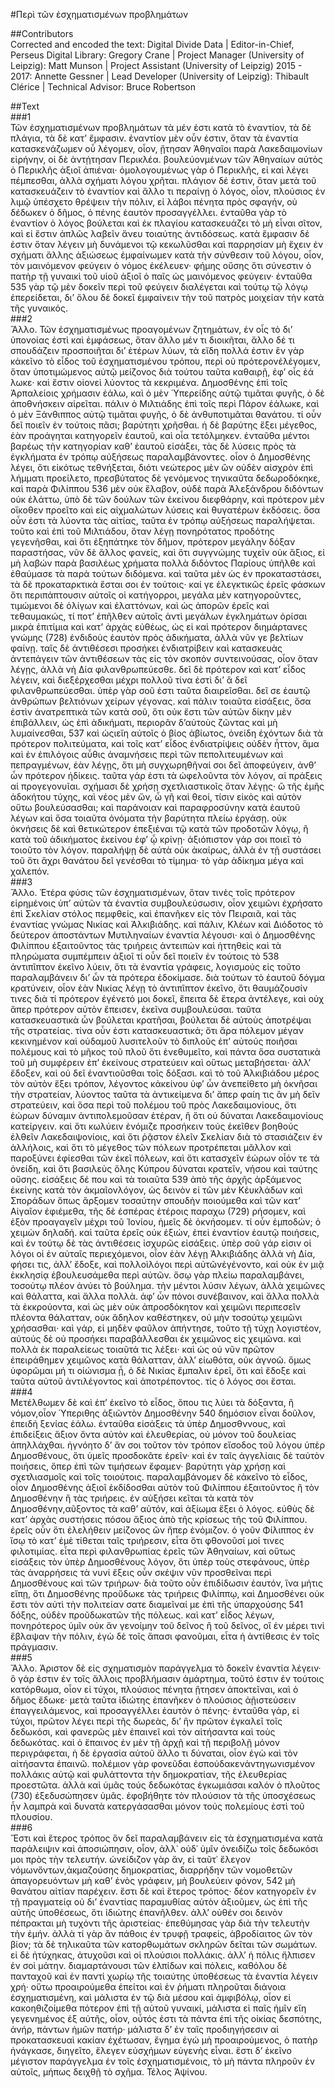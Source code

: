 #Περὶ τῶν ἐσχηματισμένων προβλημάτων  

##Contributors  
Corrected and encoded the text: Digital Divide Data | Editor-in-Chief, Perseus Digital Library: Gregory Crane | Project Manager (University of Leipzig): Matt Munson | Project Assistant (University of Leipzig) 2015 - 2017: Annette Gessner | Lead Developer (University of Leipzig): Thibault Clérice | Technical Advisor: Bruce Robertson  

##Text  
###1  
Τῶν ἐσχηματισμένων προβλημάτων τὰ μέν ἐστι κατὰ τὸ ἐναντίον, τὰ δὲ πλάγια, τὰ δὲ κατʼ ἔμφασιν. ἐναντίον μὲν οὖν ἐστιν, ὅταν τὰ ἐναντία κατασκενάζωμεν οὗ λέγομεν, οἷον, ᾔτησαν Ἀθηναῖοι παρὰ Λακεδαιμονίων εἰρήνην, οἱ δὲ ἀντῄτησαν Περικλέα. βουλεύονμένων τῶν Ἀθηναίων αὐτὸς ὁ Περικλῆς ἀξιοῖ ἀπιέναι· ὁμολογουμένως γὰρ ὁ Περικλῆς, εἰ καὶ λέγει πέμπεσθαι, ἀλλὰ σχήματι λόγου χρῆται. πλάγιον δέ ἐστιν, ὅταν μετὰ τοῦ κατασκευάζειν τὸ ἐναντίον καὶ ἄλλο τι περαίνῃ ὁ λόγος, οἷον, πλούσιος ἐν λιμῷ ὑπέσχετο θρέψειν τὴν πόλιν, εἰ λάβοι πένητα πρὸς σφαγήν, οὐ δέδωκεν ὁ δῆμος, ὁ πένης ἑαυτὸν προσαγγέλλει. ἐνταῦθα γὰρ τὸ ἐναντίον ὁ λόγος βούλεται καὶ ἐκ πλαγίου κατασκευάζει τὸ μὴ εἶναι σῖτον, καὶ εἰ ἔστιν ἀπλῶς λαβεῖν ἄνευ τοιαύτης ἀντιδόσεως. κατὰ ἔμφασιν δέ ἐστιν ὅταν λέγειν μὴ δυνάμενοι τῷ κεκωλῦσθαι καὶ παρρησίαν μὴ ἔχειν ἐν σχήματι ἄλλης ἀξιώσεως ἐμφαίνωμεν κατὰ τὴν σύνθεσιν τοῦ λόγου, οἷον, τὸν μαινόμενον φεύγειν ὁ νόμος ἐκέλευεν· φήμης οὔσης ὅτι σύνεστιν ὁ πατὴρ τῇ γυναικὶ τοῦ υἱοῦ ἀξιοῖ ὁ παῖς ὡς μαινόμενος φεύγειν· ἐνταῦθα 535 γὰρ τῷ μὲν δοκεῖν περὶ τοῦ φεύγειν διαλέγεται καὶ τούτῳ τῷ λόγῳ ἐπερείδεται, διʼ ὅλου δὲ δοκεῖ ἐμφαίνειν τὴν τοῦ πατρὸς μοιχείαν τὴν κατὰ τῆς γυναικός.  
###2  
Ἄλλο. Τῶν ἐσχηματισμένως προαγομένων ζητημάτων, ἐν οἷς τὸ διʼ ὑπονοίας ἐστὶ καὶ ἐμφάσεως, ὅταν ἄλλο μέν τι διοικῆται, ἄλλο δέ τι σπουδάζειν προσποιῆται διʼ ἑτέρων λύων, τὰ εἴδη πολλά ἐστιν ἓν γὰρ κἀκεῖνο τὸ εἶδος τοῦ ἐσχηματισμένου τρόπου, περὶ οὐ πρότερονἐλέγομεν, ὅταν ὑποτιμώμενος αὐτῷ μείζονος διὰ τούτου ταῦτα καθαιρῇ, ἐφʼ οἷς ἑά λωκε· καὶ ἔστιν οἱονεὶ λύοντος τὰ κεκριμένα. Δημοσθένης ἐπὶ τοῖς Ἁρπαλείοις χρήμασιν ἐάλω, καὶ ὁ μὲν Ὑπερείδης αὐτῷ τιμᾶται φυγῆς, ὁ δὲ ἀποθνήσκειν αἱρεῖται. πάλιν ὁ Μιλτιάδης ἐπὶ τοῖς περὶ Πάρον ἑάλωκε, καὶ ὁ μὲν Ξάνθιππος αὐτῷ τιμᾶται φυγῆς, ὁ δὲ ἀνθυποτιμᾶται θανάτου. τί οὖν δεῖ ποιεῖν ἐν τούτοις πᾶσι; βαρύτητι χρῆσθαι. ἡ δὲ βαρύτης ἔξει μέγεθος, ἐὰν προάγηται κατηγορεῖν ἑαυτοῦ, καὶ οἷα τετόλμηκεν. ἐνταῦθα μέντοι βαρέως τὴν κατηγορίαν καθʼ ἑαυτοῦ εἰσάξει, τὰς δὲ λύσεις πρὸς τὰ ἐγκλήματα ἐν τρόπῳ αὐξήσεως παραλαμβάνοντες. οἷον ὁ Δημοσθένης λέγει, ὅτι εἰκότως τεθνήξεται, διότι νεώτερος μὲν ὢν οὐδὲν αἰσχρὸν ἐπὶ λήμματι προείλετο, πρεσβύτατος δὲ γενόμενος τηνικαῦτα δεδωροδόκηκε, καὶ παρὰ Φιλίππου 536 μὲν οὐκ ἔλαβον, οὐδὲ παρὰ Ἀλεξάνδρου διδόντων οὐκ ἐλάττω, ὑπὸ δὲ τῶν δούλων τῶν ἐκείνου διεφθάρην, καὶ πρότερον μὲν οἴκοθεν προεῖτο καὶ εἰς αἰχμαλώτων λύσεις καὶ θυγατέρων ἐκδόσεις. ὅσα οὖν ἐστι τὰ λύοντα τὰς αἰτίας, ταῦτα ἐν τρόπῳ αὐξήσεως παραλήψεται. τοῦτο καὶ ἐπὶ τοῦ Μιλτιάδου, ὅταν λέγῃ πονηρότατος προδότης γεγενῆσθαι, καὶ ὅτι ἐξηπάτηκε τὸν δῆμον, πρότερον μεγάλην δόξαν παραστήσας, νῦν δὲ ἄλλος φανείς, καὶ ὅτι συγγνώμης τυχεῖν οὐκ ἄξιος, εἰ μὴ λαβών παρὰ βασιλέως χρήματα πολλὰ διδόντος Παρίους ὑπῆλθε καὶ ἐθαύμασε τὰ παρὰ τούτων διδόμενα. καὶ ταῦτα μὲν ὡς ἐν προκαταστάσει, τὰ δὲ προκαταρκτικὰ ἔσται σοι ἐν τούτοις· καί γε ἐλεγκτικῶς ἐρεῖς φάσκων ὅτι περιπάπτουσιν αὐτοῖς οἱ κατήγορροι, μεγάλα μὲν κατηγοροῦντες, τιμώμενοι δὲ ὀλίγων καὶ ἐλαττόνων, καὶ ὡς ἀπορῶν ἐρεῖς καὶ τεθαυμακώς, τί ποτʼ ἐπῆλθεν αὐτοῖς ἀντὶ μεγάλων ἐγκλημάτων ὁρίσαι μικρὰ ἐπιτίμια καὶ κατʼ ἀρχὰς εὐθέως, ὡς εἰ καὶ πρότερον διημάρτανες γνώμης (728) ἐνδιδοὺς ἑαυτὸν πρὸς ἀδικήματα, ἀλλὰ νῦν γε βελτίων φαίνῃ. ταῖς δὲ ἀντιθέσεσι προσήκει ἐνδιατρίβειν καὶ κατασκευὰς ἀντεπάγειν τῶν ἀντιθέσεων τὰς εἰς τὸν σκοπὸν συντεινούσας, οἷον ὅταν λέγῃς, ἀλλὰ νὴ Δία φιλανθρωπεύεσθε. δεῖ δὲ πρότερον καὶ κατʼ εἶδος λέγειν, καὶ διεξέρχεσθαι μέχρι πολλοῦ τίνα ἐστὶ διʼ ἃ δεῖ φιλανθρωπεύεσθαι. ὑπὲρ γὰρ σοῦ ἐστι ταῦτα διαιρεῖσθαι. δεῖ σε ἑαυτῷ ἀνθρώπων βελτιόνων χείρων γέγονας. καὶ πάλιν τοιαῦτα εἰσάξεις, ὅσα ἐστὶν ἀνατρεπτικὰ τῶν κατὰ σοῦ, ὅτι οὐκ ἔστι τῶν αὐτῶν δίκην μὲν ἐπιβάλλειν, ὡς ἐπὶ ἀδικήματι, περιορᾶν δʼαὐτοὺς ζῶντας καὶ μὴ λυμαίνεσθαι, 537 καὶ ὡςιεἴη αὐτοῖς ὁ βίος ἀβίωτος, ὀνείδη ἐχόντων διὰ τὰ πρότερον πολιτεύματα, καὶ τοῖς κατʼ εἶδος ἐνδιατρίψεις οὐδὲν ἧττον, ἅμα καὶ ἐν ἐπιλόγοις αὖθις ἀναμνήσεις περὶ τῶν πεπολιτευμένων καὶ πεπραγμένων, ἐὰν λέγῃς, ὅτι μὴ συγχωρηθῆναί σοι δεῖ ἀποφεύγειν, ἀνθʼ ὧν πρότερον ἠδίκεις. ταῦτα γάρ ἐστι τὰ ὠφελοῦντα τὸν λόγον, αἱ πράξεις αἱ προγεγονυῖαι. σχήμασι δὲ χρήσῃ σχετλιαστικοῖς ὅταν λέγῃς· ὢ τῆς ἐμῆς ἀδοκήτου τύχης, καὶ νέος μὲν ὤν, ὦ γῆ καὶ θεοί, τίσιν εἰκὸς καὶ αὐτὸν οὕτω βουλεύσασθαι; καὶ παράνοιαν καὶ παραφροσύνην κατὰ ἑαυτοῦ λέγων καὶ ὅσα τοιαῦτα ὀνόματα τὴν βαρύτητα πλείω ἐργάσῃ. οὐκ ὀκνήσεις δὲ καὶ θετικώτερον ἐπεξιέναι τῷ κατὰ τῶν προδοτῶν λόγῳ, ἢ κατὰ τοῦ ἀδικήματος ἐκείνου ἐφʼ ᾧ κρίνῃ· ἀξιόπιστον γάρ σοι ποιεῖ τὸ τοιοῦτο τὸν λόγον. παραλήψῃ δὲ αὐτὰ οὐκ ἀκαίρως, ἀλλὰ ἐν τῇ συστάσει τοῦ ὅτι ἄχρι θανάτου δεῖ γενέσθαι τὸ τίμημα· τὸ γὰρ ἀδίκημα μέγα καὶ χαλεπόν.  
###3  
Ἄλλο. Ἑτέρα φύσις τῶν ἐσχηματισμένων, ὅταν τινὲς τοῖς πρότερον εἰρημένοις ὑπʼ αὐτῶν τὰ ἐναντία συμβουλεύσωσιν, οἷον χειμῶνι ἐχρήσατο ἐπὶ Σκελίαν στόλος πεμφθείς, καὶ ἐπανῆκεν εἰς τὸν Πειραιᾶ, καὶ τὰς ἐναντίας γνώμας Νικίας καὶ Ἀλκιβιάδης. καὶ πάλιν, Κλέων καὶ Διόδοτος τὸ δεύτερον ἀποστάντων Μυτιληναίων ἐναντία λέγουσι· καὶ ὁ Δημοσθένης Φιλίππου ἐξαιτοῦντος τὰς τριήρεις ἀντειπών καὶ ἡττηθεὶς καὶ τὰ πληρώματα συμπέμπειν ἀξιοῖ τί οὖν δεῖ ποιεῖν ἐν τούτοις τὸ 538 ἀντιπῖπτον ἐκεῖνο λύειν, ὅτι τὰ ἐναντία γράφεις, λογισμούς εἰς τοῦτο παραλαμβάνειν διʼ ὧν τὰ πρότερα ἐδοκίμασε. διὰ τούτων τὸ ἑαυτοῦ δόγμα κρατύνειν, οἷον ἐὰν Νικίας λέγῃ τὸ ἀντιπῖπτον ἐκεῖνο, ὅτι θαυμάζουσίν τινες διὰ τί πρότερον ἐγένετό μοι δοκεῖ, ἔπειτα δὲ ἕτερα ἀντέλεγε, καὶ οὐχ ἅπερ πρότερον αὐτὸν ἔπεισεν, ἐκεῖνα συμβουλεύσαι. ταῦτα κατασκευαστικὰ ὧν βούλεται κρατῆσαι, βούλεται δὲ αὐτοὺς ἀποτρέψαι τῆς στρατείας. τίνα οὖν ἐστι κατασκευαστικά; ὅτι ἄρα πόλεμον μέγαν κεκινημένον καὶ οὐδαμοῦ λυσιτελοῦν τὸ διπλοῦς ἐπʼ αὐτούς ποιῆσαι πολέμους καὶ τὸ μῆκος τοῦ πλοῦ ὅτι ἐνεθυμεῖτο, καὶ πάντα ὅσα συστατικὰ τοῦ μὴ συμφέρειν ἐπʼ ἐκείνους στρατεύειν καὶ οὕτως μεταβήσεται· ἀλλʼ ἔδοξεν, καὶ οὐ δεῖ ἐναντιοῦσθαι τοῖς δόξασι. καὶ τὸ τοῦ Ἀλκιβιάδου μέρος τὸν αὐτὸν ἕξει τρόπον, λέγοντος κἀκείνου ὑφʼ ὧν ἀνεπείθετο μὴ ὀκνῆσαι τὴν στρατείαν, λύοντος ταῦτα τὰ ἀντικείμενα διʼ ἅπερ φαίη τις ἂν μὴ δεῖν στρατεύειν, καὶ ὅσα περὶ τοῦ πολέμου τοῦ πρὸς Λακεδαιμονίους, ὅτι ἑώρων δύναμιν ἀντιπολεμοῦσαν ἑτέραν, ἢ ὅτι οὐ δύναται Λακεδαιμονίους κατείργειν. καὶ ὅτι κωλύειν ἐνόμιζε προσήκειν τούς ἐκεῖθεν βοηθούς ἐλθεῖν Λακεδαιψονίοις, καὶ ὅτι ῥᾷστον ἑλεῖν Σκελίαν διὰ τὸ στασιάζειν ἐν ἀλλήλοις, καὶ ὅτι τὸ μέγεθος τῶν πόλεων προτρέπεται μᾶλλον καὶ παροξύνει ἐφίεσθαι τῶν ἐκεῖ πόλεων, καὶ ὅτι κατασχεῖν ἑώρων οἷόν τε τὰ ὀνείδη, καὶ ὅτι βασιλεὺς ὅλης Κύπρου δύναται κρατεῖν, νήσου καὶ ταύτης οὔσης. εἰσάξεις δέ που καὶ τὰ τοιαῦτα 539 ἀπὸ τῆς ἀρχῆς ἀρξάμενος ἐκείνης κατὰ τὸν ἀκμαῖονλόγον, ὡς δεινὸν εἰ τῶν μὲν Κέυκλάδων καὶ Σποράδων ὅπως ἄρξομεν τοσαύτην σπουδὴν ποιούμεθα καὶ τῶν κατʼ Αἰγαῖον ἐφιέμεθα, τῆς δὲ ἑσπέρας ἑτέροις παραχω (729) ρήσομεν, καὶ ἐξὸν προαγαγεῖν μέχρι τοῦ Ἰονίου, ἡμεῖς δὲ ὀκνήσομεν. τί οὖν ἐμποδών; ὁ χειμὼν δηλαδή. καὶ ταῦτα ἐρεῖς οὐκ ἐξιών, ἐπεὶ ἐναντίον ἑαυτῷ ποιήσεις, καὶ ἐν τούτῳ δὲ τὰς ἀντιθέσεις ἰσχυρῶς εἰσάξεις. ὑπὲρ σοῦ γάρ εἰσιν οἱ λόγοι οἱ ἐν αὐταῖς περιεχόμενοι, οἷον ἐὰν λέγῃ Ἀλκιβιάδης ἀλλὰ νὴ Δία, φήσει τις, ἀλλʼ ἔδοξε, καὶ πολλοὶλόγοι περὶ αὐτῶνἐγένοντο, καὶ οὐκ ἐν μιᾷ ἐκκλησίᾳ ἐβουλευσάμεθα περὶ αὐτῶν. ὅσῳ γὰρ πλείω παραλαμβάνει, τοσούτῳ πλέον ἀνύει τὸ βούλημα. τὴν μέντοι λύσιν λέγων, ἀλλὰ χειμῶνες καὶ θάλαττα, καὶ ἄλλα πολλὰ. ἀφ’ ὧν πόνοι συνέβαινον, καὶ ἄλλα πολλὰ τὰ ἐκκρούοντα, καὶ ὡς μὲν οὐκ ἀπροσδόκητον καὶ χειμῶνι περιπεσεῖν πλέοντα θάλατταν, οὐκ ἄδηλον καθέστηκεν, οὐ μὴν τοσούτῳ χειμῶνι χρήσασθαι· καὶ γάρ, εἰ μηδὲν φαῦλον ἀπήντησε, τοῦτο τῇ τύχῃ λογιστέον, αὐτούς δὲ οὐ προσήκει παραβάλλεσθαι ἐκ χειμῶνος εἰς χειμῶνα. καὶ πολλὰ ἐκ παραλείεως τοιαῦτά τις λέξει· καὶ ὡς οὐ νῦν πρῶτον ἐπειράθημεν χειμῶνος κατὰ θάλατταν, ἀλλʼ εἰωθότα, οὐκ ἀγνοῶ. ὅμως ὑφορῶμαι μή τι οἰώνισμα ᾖ, ὁ δὲ Νικίας ἔμπαλιν ἐρεῖ, ὅτι καὶ ἔδοξε καὶ ταῦτα αὐτοῦ ἀντιλέγοντος καὶ ἀποτρέποντος. τίς ὁ λόγος σοι ἔσται.  
###4  
Μετέλθωμεν δὲ καὶ ἐπʼ ἐκεῖνο τὸ εἶδος, ὅπου τις λύει τὰ δόξαντα, ἢ νόμον,οἷον Ὑπεριθης ἀξιῶντὸν Δημοσθένην 540 δημόσιον εἶναι δοῦλον, ἐπειδὴ ξενίας ἑάλω. ἐνταῦθα εἰσάξεις τὰ ὑπὲρ Δημοσθννους, καὶ ἐπιδείξεις ἄξιον ὄντα αὐτὸν καὶ ἐλευθερίας, οὐ μόνον τοῦ δουλείας ἀπηλλάχθαι. ἠγνόητο δʼ ἄν σοι τοῦτον τὸν τρόπον εἴσοδος τοῦ λόγου ὑπὲρ Δημοσθένους, ὅτι ὑμεῖς προσδοκᾶτε ἐρεῖν· καὶ ἐν ταῖς ἀγγελίαις δὲ ταὐτὸν ποιήσεις, ὅπερ ἐπὶ τῶν τιμήσεων ἔφαμεν· βαρύτητι γὰρ χρήσῃ καὶ σχετλιασμοῖς καὶ τοῖς τοιούτοις. παραλαμβάνομεν δὲ κἀκεῖνο τὸ εἶδος, οἷον Δημοσθένης ἀξιοῖ ἐκδίδοσθαι αὐτὸν τοῦ Φιλίππου ἐξαιτοῦντος ἢ τὸν Δημοσθένην ἢ τὰς τριήρεις. ἐν αὐξήσει κεῖται τὰ κατὰ τὸν Δημοσθένην,αῦξοντος τὰ καθʼ αὑτόν, καὶ ἀξίωμα ἔξει ὁ λόγος. εὐθὺς δὲ κατʼ ἀρχὰς συστήσεις πόσου ἄξιος ἀπὸ τῆς κρίσεως τῆς τοῦ Φιλίππου. ἐρεῖς οὖν ὅτι ἐλελήθειν μείζονος ὢν ἤπερ ἐνόμιζον. ὁ γοῦν Φίλιππος ἐν ἴσῳ τὸ κατʼ ἐμὲ τίθεται ταῖς τριήρεσιν, εἶτα ὅτι φθονοῦσί μοί τινες φιλοτιμίας. εἶτα περὶ φιλανθρωπίας ἐρεῖς τῶν Ἀθηναίων, καὶ οὕτως εἰσάξεις τὸν ὑπὲρ Δημοσθένους λόγον, ὅτι ὑπὲρ τοὺς στεφάνους, ὑπὲρ τὰς ἀναρρήσεις τὰ νυνί ἔξεις οὖν σκέψιν νῦν προσθεῖναι περὶ Δημοσθένους καὶ τῶν τριήρων· διὰ τοῦτο οὖν ἐπιδίδωσιν ἑαυτόν, ἵνα μήτις εἴπῃ, ὅτι Δημοσθένης προὔδωκε τὰς τριήρεις Φιλίππῳ, καὶ Δημοσθένει οὐκ ἔστι τὸν αὐτὶ τὴν πολιτείαν σατε διαμεῖναί με ἐπὶ τῆς ὑπαρχούσης 541 δόξης, οὐδὲν προῦδωκατῶν τῆς πόλεως. καὶ κατʼ εἶδος λέγων, πονηρότερος ὑμῖν οὐκ ἄν γενοίμην τοῦ δεῖνος ἢ τοῦ δεῖνος, οἳ ἐν μέρει τινὶ ἔβλαψαν τὴν πόλιν, ἐγὼ δὲ τοῖς ἅπασι φανοῦμαι, εἶτα ἡ ἀντίθεσις ἐν τοῖς πράγμασιν.  
###5  
Ἄλλο. Ἀριστον δὲ εἰς σχηματισμὸν παράγγελμα τὸ δοκεῖν ἐναντία λέγειν· ὃ γάρ ἐστιν ἐν τοῖς ἄλλοις προβλήμασιν ἁμάρτημα, τοῦτό ἐστιν ἐν τούτοις κατόρθωμα, οἷον εἰ τύχοι, πλούσιος πένητα ᾒτησεν ἀποκτεῖναι, καὶ ὁ δῆμος ἔδωκε· μετὰ ταῦτα ἰδιώτης ἐπανῆκεν ὁ πλούσιος ἀῇιστεύσειν ἐπαγγειλάμενος, καὶ προσαγγέλλει ἑαυτὸν ὁ πένης· ἐνταῦθα γάρ, εἰ τύχοι, πρῶτον λέγει περὶ τῆς δωρεὰς, διʼ ἣν πρῶτον ἐγκαλεῖ τοῖς δεδωκόσι, καὶ φανερῶς μὲν ἐπαινεῖ καὶ τὸν αἰτήσαντα καὶ τοὺς δεδωκότας. καὶ ὁ ἔπαινος ἐν μὲν τῇ ἀρχῇ καὶ τῇ περιβολῇ μόνον περιγράφεται, ἡ δὲ ἐργασία αὐτοῦ ἄλλο τι δύναται, οἷον ἐγὼ καὶ τὸν αἰτήσαντα ἐπαινῶ. πολέμιον γὰρ φονεῦδαι ἐσπούδακενἀντηγωνισμένον πολλάκις αὐτῷ καὶ φυλάττοντα τὴν δημοκρατίαν, τῆς ἐλευθερίας προεστῶτα. ἀλλὰ καὶ ὑμᾶς τούς δεδωκότας ἐγκωμιάσαι καλόν ὁ πλοῦτος (730) ἐξεδυσώπησεν ὑμᾶς. ἐφοβήθητε τὸν πλούσιον τὰ τῆς ὑποσχέσεως ἦν λαμπρὰ καὶ δυνατὰ κατεργάσασθαι μόνον τούς πολεμίους ἐστὶ τοῦ πλουσίου.  
###6  
Ἔστι καὶ ἕτερος τρόπος ὃν δεῖ παραλαμβάνειν εἰς τὰ ἐσχηματισμένα κατὰ παράλειψιν καὶ ἀποσιώπησιν, οἷον, ἀλλ᾿ οὐδ᾿ ὑμῖν ὀνειδίζω τοῖς δεδωκόσι μοι πρὸς τὴν τελευτήν. ὡνείδιζον γὰρ ἄν, εἰ ταῦτ᾿ ἔλεγον νόμωνὄντων,ἀκμαζούσης δημοκρατίας, διαρρήδην τῶν νομοθετῶν ἀπαγορευόντων μὴ καθʼ ἑνὸς γράφειν, μὴ βουλεύειν φόνον, 542 μὴ θανάτου αἰτίαν παρέχειν. ἔστι δὲ καὶ ἕτερος τρόπος· δέον κατηγορεῖν ἐν τῇ πραγματείᾳ οὐ διʼ ἐναντίας παραμυθίας αὐτὸν ἀξιοῦμεν, ὡς ἐπὶ τῆς αὐτῆς ὑποθέσεως, ὅτι ἰδιώτης ἐπανῆλθεν. ἀλλʼ οὐθέν σοι δεινὸν πέπρακται μὴ τυχόντι τῆς ἀριστείας· ἐπεθύμησας γὰρ διὰ τὴν τελευτὴν τὴν ἐμήν. ἀλλὰ τί γὰρ ἂν πάθοις ἐν τρυφῇ τραφείς, ἁβροδίαιτος ὢν τὸν βίον; τὰ δὲ τηλικαῦτα τῶν κατορθωμάτων σκληρῶν δεῖται τῶν σωμάτων. εἰ δὲ ἠτύχηκας, ἀτυχοῦσι καὶ οἱ πλούσιοι πολλάκις. ἀλλʼ ἡ πόλις ἤλπισεν ἐν σοὶ μάτην. διαμαρτάνουσι τῶν ἐλπίδων καὶ πόλεις, καθόλου δὲ πανταχοῦ καὶ ἐν παντὶ χωρίῳ τῆς τοιαύτης ὑποθέσεως τὰ ἐναντία λέγειν χρή· οὕτω προαιρούμεθα ἐπείτοι καὶ ἐν ῥήματι πληροῦται διάνοια ἐσχηματισμένη, καὶ μάλιστα ἐν τῷ διὰ μέσου καὶ ἀμφιβόλῳ, οἷον εἰ κακοηθιζοίμεθα πότερον ἐπὶ τῇ αὐτοῦ γυναικί, μάλιστα εἰ παῖς ἡμῖν εἴη γεγενημένος ἐξ αὐτῆς, οἷον, οὗτός ἐστι τὰ πάντα ἐπὶ τῆς οἰκίας δεσπότης, ἀνήρ, πάντων ἡμῶν πατήρ· μάλιστα δʼ ἐν ταῖς προδιηγήσεσιν αἱ προκατασκευαὶ κακίαν ἐχέτωσαν, ἔγημα ἐγώ μὴ προαιρούμενος, ὁ πατὴρ ἠνάγκασε, διηγεῖτο, ἔλεγεν εὐσχήμων εὐγενὴς εἶναι. ἔστι δʼ ἐκεῖνο μέγιστον παράγγελμα ἐν τοῖς ἐσχηματισμένοις, τὸ μὴ πάντα πληροῦν ἐν αὐτοῖς, μήπως δειχθῇ τὸ σχῆμα. Τέλος Ἀψίνου.  
